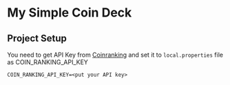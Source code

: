 # My Simple Coin Deck

## Project Setup
You need to get API Key from [Coinranking](https://coinranking.com/page/key-generator) and set it to `local.properties` file as COIN_RANKING_API_KEY

```properties
COIN_RANKING_API_KEY=<put your API key>
```
